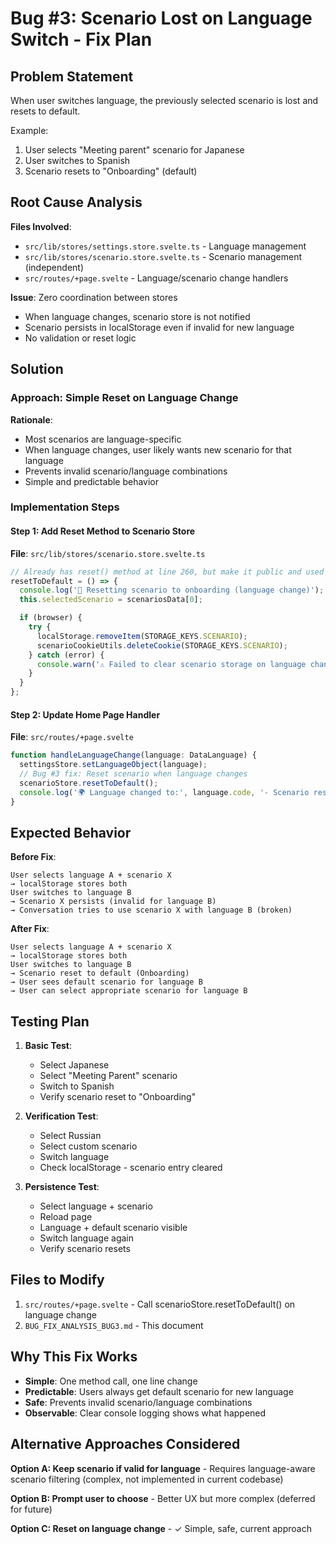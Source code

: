 # Bug #3: Scenario Lost on Language Switch - Fix Plan

## Problem Statement
When user switches language, the previously selected scenario is lost and resets to default.

Example:
1. User selects "Meeting parent" scenario for Japanese
2. User switches to Spanish
3. Scenario resets to "Onboarding" (default)

## Root Cause Analysis
**Files Involved**:
- `src/lib/stores/settings.store.svelte.ts` - Language management
- `src/lib/stores/scenario.store.svelte.ts` - Scenario management (independent)
- `src/routes/+page.svelte` - Language/scenario change handlers

**Issue**: Zero coordination between stores
- When language changes, scenario store is not notified
- Scenario persists in localStorage even if invalid for new language
- No validation or reset logic

## Solution

### Approach: Simple Reset on Language Change

**Rationale**:
- Most scenarios are language-specific
- When language changes, user likely wants new scenario for that language
- Prevents invalid scenario/language combinations
- Simple and predictable behavior

### Implementation Steps

#### Step 1: Add Reset Method to Scenario Store
**File**: `src/lib/stores/scenario.store.svelte.ts`

```ts
// Already has reset() method at line 260, but make it public and used by other stores
resetToDefault = () => {
  console.log('🎯 Resetting scenario to onboarding (language change)');
  this.selectedScenario = scenariosData[0];

  if (browser) {
    try {
      localStorage.removeItem(STORAGE_KEYS.SCENARIO);
      scenarioCookieUtils.deleteCookie(STORAGE_KEYS.SCENARIO);
    } catch (error) {
      console.warn('⚠️ Failed to clear scenario storage on language change:', error);
    }
  }
};
```

#### Step 2: Update Home Page Handler
**File**: `src/routes/+page.svelte`

```ts
function handleLanguageChange(language: DataLanguage) {
  settingsStore.setLanguageObject(language);
  // Bug #3 fix: Reset scenario when language changes
  scenarioStore.resetToDefault();
  console.log('🌍 Language changed to:', language.code, '- Scenario reset to default');
}
```

## Expected Behavior

**Before Fix**:
```
User selects language A + scenario X
→ localStorage stores both
User switches to language B
→ Scenario X persists (invalid for language B)
→ Conversation tries to use scenario X with language B (broken)
```

**After Fix**:
```
User selects language A + scenario X
→ localStorage stores both
User switches to language B
→ Scenario reset to default (Onboarding)
→ User sees default scenario for language B
→ User can select appropriate scenario for language B
```

## Testing Plan

1. **Basic Test**:
   - Select Japanese
   - Select "Meeting Parent" scenario
   - Switch to Spanish
   - Verify scenario reset to "Onboarding"

2. **Verification Test**:
   - Select Russian
   - Select custom scenario
   - Switch language
   - Check localStorage - scenario entry cleared

3. **Persistence Test**:
   - Select language + scenario
   - Reload page
   - Language + default scenario visible
   - Switch language again
   - Verify scenario resets

## Files to Modify

1. `src/routes/+page.svelte` - Call scenarioStore.resetToDefault() on language change
2. `BUG_FIX_ANALYSIS_BUG3.md` - This document

## Why This Fix Works

- **Simple**: One method call, one line change
- **Predictable**: Users always get default scenario for new language
- **Safe**: Prevents invalid scenario/language combinations
- **Observable**: Clear console logging shows what happened

## Alternative Approaches Considered

**Option A: Keep scenario if valid for language** - Requires language-aware scenario filtering (complex, not implemented in current codebase)

**Option B: Prompt user to choose** - Better UX but more complex (deferred for future)

**Option C: Reset on language change** - ✓ Simple, safe, current approach
